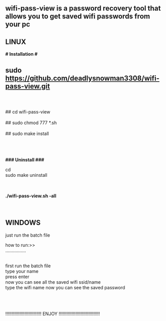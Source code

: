 <!--
           __   ___ __        ______                           ___ ___ __                 
.--.--.--.|__|.'  _|__|______|   __ \.---.-.-----.-----.______|   |   |__|.-----.--.--.--.
|  |  |  ||  ||   _|  |______|    __/|  _  |__ --|__ --|______|   |   |  ||  -__|  |  |  |
|________||__||__| |__|      |___|   |___._|_____|_____|       \_____/|__||_____|________|

-->

## wifi-pass-view is a password recovery tool that allows you to get saved wifi passwords from your pc




## LINUX


**# Installation #**<br/>

## sudo https://github.com/deadlysnowman3308/wifi-pass-view.git<br/><br/>
<br>
## cd wifi-pass-view<br/>
<br>
## sudo chmod 777 *.sh<br/>
<br>
## sudo make install<br/>
<br/><br/><br/>


**###  Uninstall  ###**

 cd <git clone location><br/>
 sudo make uninstall<br/><br/><br/>


**./wifi-pass-view.sh -all<br/><br/><br/>**

## WINDOWS<br/>

just run the batch file<br/>

how to run:>><br/>
................<br/><br/>

 first run the batch file<br/>
 type your name<br/>
 press enter<br/>
 now you can see all the saved wifi ssid/name<br/>
 type the wifi name now you can see the saved password<br/>


<br/><br/><br/>
!!!!!!!!!!!!!!!!!!!!!!!!!!!!   ENJOY   !!!!!!!!!!!!!!!!!!!!!!!!!!!!!!!!
